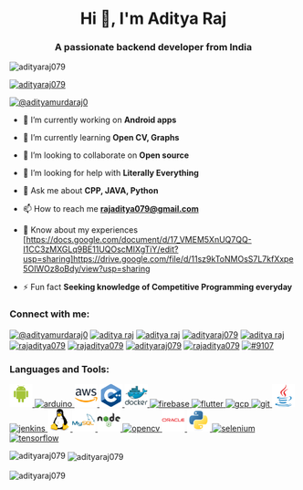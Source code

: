 

<h1 align="center">Hi 👋, I'm Aditya Raj</h1>
<h3 align="center">A passionate backend developer from India</h3>

<p align="left"> <img src="https://komarev.com/ghpvc/?username=adityaraj079&label=Profile%20views&color=0e75b6&style=flat" alt="adityaraj079" /> </p>

<p align="left"> <a href="https://github.com/ryo-ma/github-profile-trophy"><img src="https://github-profile-trophy.vercel.app/?username=adityaraj079" alt="adityaraj079" /></a> </p>

<p align="left"> <a href="https://twitter.com/@adityamurdaraj0" target="blank"><img src="https://img.shields.io/twitter/follow/@adityamurdaraj0?logo=twitter&style=for-the-badge" alt="@adityamurdaraj0" /></a> </p>

- 🔭 I’m currently working on **Android apps**

- 🌱 I’m currently learning **Open CV, Graphs**

- 👯 I’m looking to collaborate on **Open source**

- 🤝 I’m looking for help with **Literally Everything**

- 💬 Ask me about **CPP, JAVA, Python**

- 📫 How to reach me **rajaditya079@gmail.com**

- 📄 Know about my experiences [https://docs.google.com/document/d/17_VMEM5XnUQ7QQ-I1CC3zMXGLq9BE11UQOscMIXgTiY/edit?usp=sharing]https://drive.google.com/file/d/11sz9kToNMOsS7L7kfXxpe5OIWOz8oBdy/view?usp=sharing

- ⚡ Fun fact **Seeking knowledge of Competitive Programming everyday**

<h3 align="left">Connect with me:</h3>
<p align="left">
<a href="https://twitter.com/@adityamurdaraj0" target="blank"><img align="center" src="https://cdn.jsdelivr.net/npm/simple-icons@3.0.1/icons/twitter.svg" alt="@adityamurdaraj0" height="30" width="40" /></a>
<a href="https://linkedin.com/in/aditya raj" target="blank"><img align="center" src="https://cdn.jsdelivr.net/npm/simple-icons@3.0.1/icons/linkedin.svg" alt="aditya raj" height="30" width="40" /></a>
<a href="https://stackoverflow.com/users/aditya raj" target="blank"><img align="center" src="https://cdn.jsdelivr.net/npm/simple-icons@3.0.1/icons/stackoverflow.svg" alt="aditya raj" height="30" width="40" /></a>
<a href="https://instagram.com/adityaraj079" target="blank"><img align="center" src="https://cdn.jsdelivr.net/npm/simple-icons@3.0.1/icons/instagram.svg" alt="adityaraj079" height="30" width="40" /></a>
<a href="https://www.youtube.com/c/aditya raj" target="blank"><img align="center" src="https://cdn.jsdelivr.net/npm/simple-icons@3.0.1/icons/youtube.svg" alt="aditya raj" height="30" width="40" /></a>
<a href="https://www.codechef.com/users/rajaditya079" target="blank"><img align="center" src="https://cdn.jsdelivr.net/npm/simple-icons@3.1.0/icons/codechef.svg" alt="rajaditya079" height="30" width="40" /></a>
<a href="https://www.hackerrank.com/rajaditya079" target="blank"><img align="center" src="https://cdn.jsdelivr.net/npm/simple-icons@3.0.1/icons/hackerrank.svg" alt="rajaditya079" height="30" width="40" /></a>
<a href="https://codeforces.com/profile/adityaraj079" target="blank"><img align="center" src="https://cdn.jsdelivr.net/npm/simple-icons@3.0.1/icons/codeforces.svg" alt="adityaraj079" height="30" width="40" /></a>
<a href="https://auth.geeksforgeeks.org/user/rajaditya079" target="blank"><img align="center" src="https://cdn.jsdelivr.net/npm/simple-icons@3.0.1/icons/geeksforgeeks.svg" alt="rajaditya079" height="30" width="40" /></a>
<a href="https://discord.gg/#9107" target="blank"><img align="center" src="https://cdn.jsdelivr.net/npm/simple-icons@3.0.1/icons/discord.svg" alt="#9107" height="30" width="40" /></a>
</p>

<h3 align="left">Languages and Tools:</h3>
<p align="left"> <a href="https://developer.android.com" target="_blank"> <img src="https://raw.githubusercontent.com/devicons/devicon/master/icons/android/android-original-wordmark.svg" alt="android" width="40" height="40"/> </a> <a href="https://www.arduino.cc/" target="_blank"> <img src="https://cdn.worldvectorlogo.com/logos/arduino-1.svg" alt="arduino" width="40" height="40"/> </a> <a href="https://aws.amazon.com" target="_blank"> <img src="https://raw.githubusercontent.com/devicons/devicon/master/icons/amazonwebservices/amazonwebservices-original-wordmark.svg" alt="aws" width="40" height="40"/> </a> <a href="https://www.w3schools.com/cpp/" target="_blank"> <img src="https://raw.githubusercontent.com/devicons/devicon/master/icons/cplusplus/cplusplus-original.svg" alt="cplusplus" width="40" height="40"/> </a> <a href="https://www.docker.com/" target="_blank"> <img src="https://raw.githubusercontent.com/devicons/devicon/master/icons/docker/docker-original-wordmark.svg" alt="docker" width="40" height="40"/> </a> <a href="https://firebase.google.com/" target="_blank"> <img src="https://www.vectorlogo.zone/logos/firebase/firebase-icon.svg" alt="firebase" width="40" height="40"/> </a> <a href="https://flutter.dev" target="_blank"> <img src="https://www.vectorlogo.zone/logos/flutterio/flutterio-icon.svg" alt="flutter" width="40" height="40"/> </a> <a href="https://cloud.google.com" target="_blank"> <img src="https://www.vectorlogo.zone/logos/google_cloud/google_cloud-icon.svg" alt="gcp" width="40" height="40"/> </a> <a href="https://git-scm.com/" target="_blank"> <img src="https://www.vectorlogo.zone/logos/git-scm/git-scm-icon.svg" alt="git" width="40" height="40"/> </a> <a href="https://www.java.com" target="_blank"> <img src="https://raw.githubusercontent.com/devicons/devicon/master/icons/java/java-original.svg" alt="java" width="40" height="40"/> </a> <a href="https://www.jenkins.io" target="_blank"> <img src="https://www.vectorlogo.zone/logos/jenkins/jenkins-icon.svg" alt="jenkins" width="40" height="40"/> </a> <a href="https://www.linux.org/" target="_blank"> <img src="https://raw.githubusercontent.com/devicons/devicon/master/icons/linux/linux-original.svg" alt="linux" width="40" height="40"/> </a> <a href="https://www.mysql.com/" target="_blank"> <img src="https://raw.githubusercontent.com/devicons/devicon/master/icons/mysql/mysql-original-wordmark.svg" alt="mysql" width="40" height="40"/> </a> <a href="https://nodejs.org" target="_blank"> <img src="https://raw.githubusercontent.com/devicons/devicon/master/icons/nodejs/nodejs-original-wordmark.svg" alt="nodejs" width="40" height="40"/> </a> <a href="https://opencv.org/" target="_blank"> <img src="https://www.vectorlogo.zone/logos/opencv/opencv-icon.svg" alt="opencv" width="40" height="40"/> </a> <a href="https://www.oracle.com/" target="_blank"> <img src="https://raw.githubusercontent.com/devicons/devicon/master/icons/oracle/oracle-original.svg" alt="oracle" width="40" height="40"/> </a> <a href="https://www.python.org" target="_blank"> <img src="https://raw.githubusercontent.com/devicons/devicon/master/icons/python/python-original.svg" alt="python" width="40" height="40"/> </a> <a href="https://www.selenium.dev" target="_blank"> <img src="https://raw.githubusercontent.com/detain/svg-logos/780f25886640cef088af994181646db2f6b1a3f8/svg/selenium-logo.svg" alt="selenium" width="40" height="40"/> </a> <a href="https://www.tensorflow.org" target="_blank"> <img src="https://www.vectorlogo.zone/logos/tensorflow/tensorflow-icon.svg" alt="tensorflow" width="40" height="40"/> </a> </p>

<p><img align="left" src="https://github-readme-stats.vercel.app/api/top-langs?username=adityaraj079&show_icons=true&locale=en&layout=compact" alt="adityaraj079" /></p>

<p>&nbsp;<img align="center" src="https://github-readme-stats.vercel.app/api?username=adityaraj079&show_icons=true&locale=en" alt="adityaraj079" /></p>

<p><img align="center" src="https://github-readme-streak-stats.herokuapp.com/?user=adityaraj079&" alt="adityaraj079" /></p>
